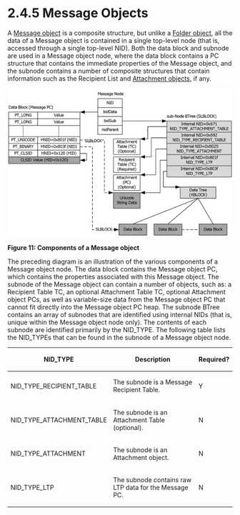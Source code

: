 <html dir="LTR" xmlns:mshelp="http://msdn.microsoft.com/mshelp" xmlns:ddue="http://ddue.schemas.microsoft.com/authoring/2003/5" xmlns:xlink="http://www.w3.org/1999/xlink" xmlns:tool="http://www.microsoft.com/tooltip">
    <head>
        <meta http-equiv="Content-Type" content="text/html; CHARSET=utf-8"></meta>
        <meta name="save" content="history"></meta>
        <title>2.4.5 Message Objects</title>
        <xml>
            <mshelp:toctitle title="2.4.5 Message Objects"></mshelp:toctitle>
            <mshelp:rltitle title="[MS-PST]: Message Objects"></mshelp:rltitle>
            <mshelp:keyword index="A" term="1042af37-aaa4-4edc-bffd-90a1ede24188"></mshelp:keyword>
            <mshelp:attr name="DCSext.ContentType" value="open specification"></mshelp:attr>
            <mshelp:attr name="AssetID" value="1042af37-aaa4-4edc-bffd-90a1ede24188"></mshelp:attr>
            <mshelp:attr name="TopicType" value="kbRef"></mshelp:attr>
            <mshelp:attr name="DCSext.Title" value="[MS-PST]: Message Objects" />
        </xml>
    </head>
    <body>
        <div id="header">
            <h1 class="heading">2.4.5 Message Objects</h1>
        </div>
        <div id="mainSection">
            <div id="mainBody">
                <div id="allHistory" class="saveHistory"></div>
                <div id="sectionSection0" class="section" name="collapseableSection">
                    

<p>A <a href="08220cc9-69b1-4072-a2e7-2a0ff201d505.htm#gt_b6c15d0c-d992-421d-ba96-99d3b63894cf">Message
object</a> is a composite structure, but unlike a <a href="08220cc9-69b1-4072-a2e7-2a0ff201d505.htm#gt_0682daa7-c1b8-419b-8a32-6048833d0b72">Folder object</a>, all the data
of a Message object is contained in a single top-level node (that is, accessed
through a single top-level NID). Both the data block and subnode are used in a
Message object node, where the data block contains a PC structure that contains
the immediate properties of the Message object, and the subnode contains a
number of composite structures that contain information such as the Recipient
List and <a href="08220cc9-69b1-4072-a2e7-2a0ff201d505.htm#gt_6ab4cacc-0e1a-4843-b9e5-4f1fee5a695a">Attachment objects</a>,
if any.</p>

<p><img id="MS-PST_pict8f8feadf-2f36-47e9-8248-a0cb6e130de9.png" src="MS-PST_files/image011.png" alt="Components of a Message object" title="Components of a Message object"></p>

<p><b>Figure 11: Components of a Message object</b></p>

<p>The preceding diagram is an illustration of the various
components of a Message object node. The data block contains the Message object
PC, which contains the properties associated with this Message object. The
subnode of the Message object can contain a number of objects, such as: a
Recipient Table TC, an optional Attachment Table TC, optional Attachment object
PCs, as well as variable-size data from the Message object PC that cannot fit
directly into the Message object PC heap. The subnode BTree contains an array
of subnodes that are identified using internal NIDs (that is, unique within the
Message object node only). The contents of each subnode are identified
primarily by the NID_TYPE. The following table lists the NID_TYPEs that can be
found in the subnode of a Message object node.</p>

<table>
 <thead>
  <tr>
   <th>
   <p>NID_TYPE</p>
   </th>
   <th>
   <p>Description</p>
   </th>
   <th>
   <p>Required?</p>
   </th>
  </tr>
 </thead>
 <tr>
  <td>
  <p>NID_TYPE_RECIPIENT_TABLE</p>
  </td>
  <td>
  <p>The subnode
  is a Message Recipient Table.</p>
  </td>
  <td>
  <p>Y</p>
  </td>
 </tr>
 <tr>
  <td>
  <p>NID_TYPE_ATTACHMENT_TABLE</p>
  </td>
  <td>
  <p>The
  subnode is an Attachment Table (optional).</p>
  </td>
  <td>
  <p>N</p>
  </td>
 </tr>
 <tr>
  <td>
  <p>NID_TYPE_ATTACHMENT</p>
  </td>
  <td>
  <p>The
  subnode is an Attachment object.</p>
  </td>
  <td>
  <p>N</p>
  </td>
 </tr>
 <tr>
  <td>
  <p>NID_TYPE_LTP</p>
  </td>
  <td>
  <p>The
  subnode contains raw LTP data for the Message PC.</p>
  </td>
  <td>
  <p>N</p>
  </td>
 </tr>
</table>

<p> </p>
                </div>
            </div>
        </div>
    </body>
</html>